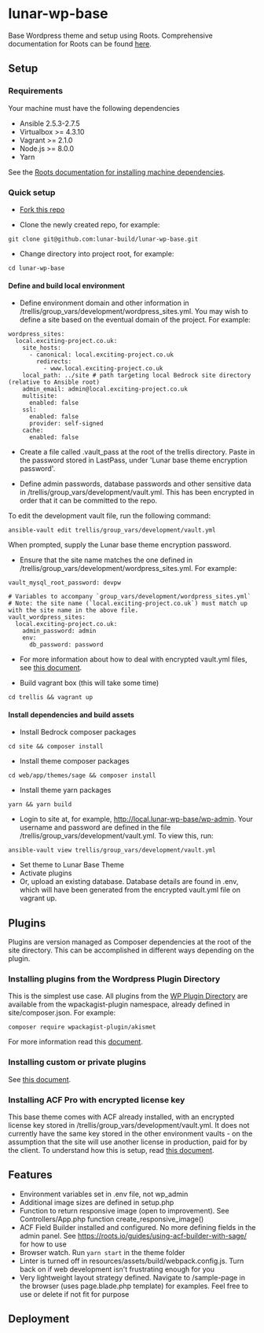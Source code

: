 # lunar-wp-base
Base Wordpress theme and setup using Roots. Comprehensive documentation for Roots can be found [here](root.io).

## Setup

### Requirements
Your machine must have the following dependencies
* Ansible 2.5.3-2.7.5
* Virtualbox >= 4.3.10
* Vagrant >= 2.1.0
* Node.js >= 8.0.0
* Yarn

See the [Roots documentation for installing machine dependencies](https://roots.io/getting-started/docs/macos-basic-setup/).

### Quick setup

* [Fork this repo](https://help.github.com/en/github/getting-started-with-github/fork-a-repo)

* Clone the newly created repo, for example:
````
git clone git@github.com:lunar-build/lunar-wp-base.git
````

* Change directory into project root, for example:
````
cd lunar-wp-base
````

#### Define and build local environment

* Define environment domain and other information in /trellis/group_vars/development/wordpress_sites.yml. You may wish to define a site based on the eventual domain of the project. For example:
````
wordpress_sites:
  local.exciting-project.co.uk:
    site_hosts:
      - canonical: local.exciting-project.co.uk
        redirects:
          - www.local.exciting-project.co.uk
    local_path: ../site # path targeting local Bedrock site directory (relative to Ansible root)
    admin_email: admin@local.exciting-project.co.uk
    multisite:
      enabled: false
    ssl:
      enabled: false
      provider: self-signed
    cache:
      enabled: false
````

* Create a file called .vault_pass at the root of the trellis directory. Paste in the password stored in LastPass, under 'Lunar base theme encryption password'.

* Define admin passwords, database passwords and other sensitive data in /trellis/group_vars/development/vault.yml. This has been encrypted in order that it can be committed to the repo.

To edit the development vault file, run the following command:
````
ansible-vault edit trellis/group_vars/development/vault.yml
````
When prompted, supply the Lunar base theme encryption password.

* Ensure that the site name matches the one defined in /trellis/group_vars/development/wordpress_sites.yml. For example:
````
vault_mysql_root_password: devpw

# Variables to accompany `group_vars/development/wordpress_sites.yml`
# Note: the site name (`local.exciting-project.co.uk`) must match up with the site name in the above file.
vault_wordpress_sites:
  local.exciting-project.co.uk:
    admin_password: admin
    env:
      db_password: password
````

* For more information about how to deal with encrypted vault.yml files, see [this document](https://roots.io/trellis/docs/vault/).

* Build vagrant box (this will take some time)
````
cd trellis && vagrant up
````

#### Install dependencies and build assets

* Install Bedrock composer packages
````
cd site && composer install
````

* Install theme composer packages
````
cd web/app/themes/sage && composer install
````

* Install theme yarn packages
````
yarn && yarn build
````

* Login to site at, for example, http://local.lunar-wp-base/wp-admin. Your username and password are defined in the file /trellis/group_vars/development/vault.yml. To view this, run:
````
ansible-vault view trellis/group_vars/development/vault.yml
````

* Set theme to Lunar Base Theme
* Activate plugins
* Or, upload an existing database. Database details are found in .env, which will have been generated from the encrypted vault.yml file on vagrant up.

## Plugins
Plugins are version managed as Composer dependencies at the root of the site directory. This can be accomplished in different ways depending on the plugin.

### Installing plugins from the Wordpress Plugin Directory
This is the simplest use case. All plugins from the [WP Plugin Directory](https://wordpress.org/plugins/) are available from the wpackagist-plugin namespace, already defined in site/composer.json. For example:
````
composer require wpackagist-plugin/akismet
````
For more information read this [document](https://roots.io/bedrock/docs/composer/).

### Installing custom or private plugins
See [this document](https://roots.io/wordpress-plugins-with-composer/).

### Installing ACF Pro with encrypted license key
This base theme comes with ACF already installed, with an encrypted license key stored in /trellis/group_vars/development/vault.yml. It does not currently have the same key stored in the other environment vaults - on the assumption that the site will use another license in production, paid for by the client. To understand how this is setup, read [this document](https://roots.io/guides/acf-pro-as-a-composer-dependency-with-encrypted-license-key/).

## Features
* Environment variables set in .env file, not wp_admin
* Additional image sizes are defined in setup.php
* Function to return responsive image (open to improvement). See Controllers/App.php function create_responsive_image()
* ACF Field Builder installed and configured. No more defining fields in the admin panel. See https://roots.io/guides/using-acf-builder-with-sage/ for how to use
* Browser watch. Run ````yarn start```` in the theme folder
* Linter is turned off in resources/assets/build/webpack.config.js. Turn back on if web development isn't frustrating enough for you
* Very lightweight layout strategy defined. Navigate to /sample-page in the browser (uses page.blade.php template) for examples. Feel free to use or delete if not fit for purpose

## Deployment
